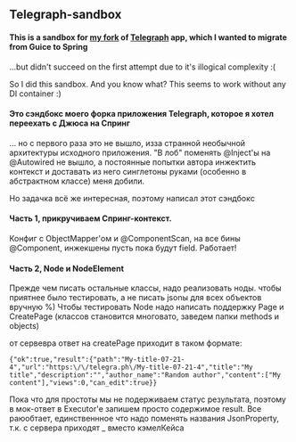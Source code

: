 ## Telegraph-sandbox
#### This is a sandbox for [my fork](https://github.com/varrivoda/Telegraph-fork) of [Telegraph](https://github.com/rubenlagus/Telegraph) app, which I wanted to migrate from Guice to Spring
...but didn't succeed on the first attempt due to it's illogical complexity :( 

So I did this sandbox. And you know what? This seems to work without any DI container :)

#### Это сэндбокс моего форка приложения Telegraph, которое я хотел переехать с Джюса на Спринг
... но с первого раза это не вышло, изза странной необычной архитектуры исходного приложения. "В лоб" поменять @Inject'ы на @Autowired не вышло, а постоянные попытки автора инжектить контекст и доставать из него синглетоны руками (особенно в абстрактном классе) меня добили. 

Но задачка всё же интересная, поэтому написал этот сэндбокc

#### Часть 1, прикручиваем Спринг-контекст. 
Конфиг с ObjectMapper'ом и @ComponentScan, на все бины @Component, инжекшены пусть пока будут field. Работает! 

#### Часть 2, Node и NodeElement 
Прежде чем писать остальные классы, надо реализовать ноды. чтобы приятнее было тестировать, а не писать jsonы для всех объектов вручную %)
Чтобы тестировать Node надо написать поддержку Page и CreatePage (классов становится многовато, заведем папки methods и objects)

от сервевра ответ на createPage приходит в таком формате:
```
{"ok":true,"result":{"path":"My-title-07-21-4","url":"https:\/\/telegra.ph\/My-title-07-21-4","title":"My title","description":"","author_name":"Random author","content":["My content"],"views":0,"can_edit":true}}
```
Пока что для простоты мы не подерживаем статус результата, поэтому в мок-ответ в Executor'e запишем просто содержимое result. 
Все раюобтает, единственнное что надо поменять названия JsonProperty, т.к. с сервера приходят _ вместо кэмелКейса